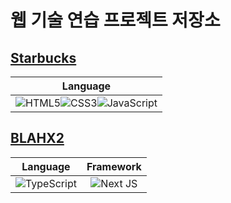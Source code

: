 # 웹 기술 연습 프로젝트 저장소

## [Starbucks](https://github.com/donghun-K/front-end-exercises/tree/main/starbucks)
|Language|
|:---:|
|![HTML5](https://img.shields.io/badge/HTML5-E34F26?style=for-the-badge&logo=html5&logoColor=white)![CSS3](https://img.shields.io/badge/CSS3-1572B6?style=for-the-badge&logo=css3&logoColor=white)![JavaScript](https://img.shields.io/badge/JavaScript-323330?style=for-the-badge&logo=javascript&logoColor=F7DF1E)|

## [BLAHX2](https://github.com/donghun-K/front-end-exercises/tree/main/blahx2)
|Language|Framework|
|:---:|:---:|
|![TypeScript](https://img.shields.io/badge/typescript-%23007ACC.svg?style=for-the-badge&logo=typescript&logoColor=white)|![Next JS](https://img.shields.io/badge/Next-black?style=for-the-badge&logo=next.js&logoColor=white)|

